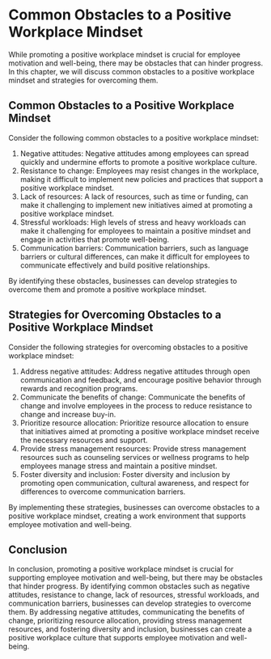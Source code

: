 Common Obstacles to a Positive Workplace Mindset
=================================================================================================================

While promoting a positive workplace mindset is crucial for employee motivation and well-being, there may be obstacles that can hinder progress. In this chapter, we will discuss common obstacles to a positive workplace mindset and strategies for overcoming them.

Common Obstacles to a Positive Workplace Mindset
------------------------------------------------

Consider the following common obstacles to a positive workplace mindset:

1. Negative attitudes: Negative attitudes among employees can spread quickly and undermine efforts to promote a positive workplace culture.
2. Resistance to change: Employees may resist changes in the workplace, making it difficult to implement new policies and practices that support a positive workplace mindset.
3. Lack of resources: A lack of resources, such as time or funding, can make it challenging to implement new initiatives aimed at promoting a positive workplace mindset.
4. Stressful workloads: High levels of stress and heavy workloads can make it challenging for employees to maintain a positive mindset and engage in activities that promote well-being.
5. Communication barriers: Communication barriers, such as language barriers or cultural differences, can make it difficult for employees to communicate effectively and build positive relationships.

By identifying these obstacles, businesses can develop strategies to overcome them and promote a positive workplace mindset.

Strategies for Overcoming Obstacles to a Positive Workplace Mindset
-------------------------------------------------------------------

Consider the following strategies for overcoming obstacles to a positive workplace mindset:

1. Address negative attitudes: Address negative attitudes through open communication and feedback, and encourage positive behavior through rewards and recognition programs.
2. Communicate the benefits of change: Communicate the benefits of change and involve employees in the process to reduce resistance to change and increase buy-in.
3. Prioritize resource allocation: Prioritize resource allocation to ensure that initiatives aimed at promoting a positive workplace mindset receive the necessary resources and support.
4. Provide stress management resources: Provide stress management resources such as counseling services or wellness programs to help employees manage stress and maintain a positive mindset.
5. Foster diversity and inclusion: Foster diversity and inclusion by promoting open communication, cultural awareness, and respect for differences to overcome communication barriers.

By implementing these strategies, businesses can overcome obstacles to a positive workplace mindset, creating a work environment that supports employee motivation and well-being.

Conclusion
----------

In conclusion, promoting a positive workplace mindset is crucial for supporting employee motivation and well-being, but there may be obstacles that hinder progress. By identifying common obstacles such as negative attitudes, resistance to change, lack of resources, stressful workloads, and communication barriers, businesses can develop strategies to overcome them. By addressing negative attitudes, communicating the benefits of change, prioritizing resource allocation, providing stress management resources, and fostering diversity and inclusion, businesses can create a positive workplace culture that supports employee motivation and well-being.
